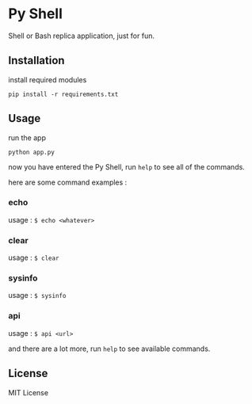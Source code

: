 # Py Shell
Shell or Bash replica application, just for fun.

## Installation 

install required modules

`pip install -r requirements.txt`

## Usage

run the app

`python app.py`

now you have entered the Py Shell, run `help` to see all of the commands.

here are some command examples :

### echo

usage : `$ echo <whatever>`

### clear

usage : `$ clear`

### sysinfo

usage : `$ sysinfo`

### api

usage : `$ api <url>`

and there are a lot more, run `help` to see available commands.

## License

MIT License
